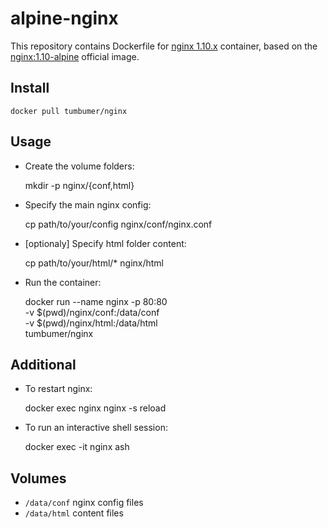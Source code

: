 # alpine-nginx
This repository contains Dockerfile for [nginx 1.10.x](https://nginx.org/)
container, based on the [nginx:1.10-alpine](https://hub.docker.com/_/nginx/)
official image.

## Install
    docker pull tumbumer/nginx

## Usage
* Create the volume folders:


    mkdir -p nginx/{conf,html}
* Specify the main nginx config:
    
    
    cp path/to/your/config nginx/conf/nginx.conf

* [optionaly] Specify html folder content:
    
    
    cp path/to/your/html/* nginx/html

* Run the container:


    docker run --name nginx -p 80:80 \
    -v $(pwd)/nginx/conf:/data/conf \
    -v $(pwd)/nginx/html:/data/html \
    tumbumer/nginx
    
## Additional

* To restart nginx:
    
    
    docker exec nginx nginx -s reload

* To run an interactive shell session:
    
    
    docker exec -it nginx ash

## Volumes
* `/data/conf` nginx config files
* `/data/html` content files

